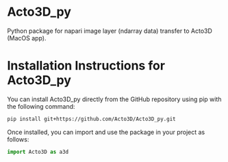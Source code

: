 # Acto3D_py
Python package for napari image layer (ndarray data) transfer to Acto3D (MacOS app).

# Installation Instructions for Acto3D_py
You can install Acto3D_py directly from the GitHub repository using pip with the following command:

```bash
pip install git+https://github.com/Acto3D/Acto3D_py.git
```

Once installed, you can import and use the package in your project as follows:

```Python
import Acto3D as a3d
```
